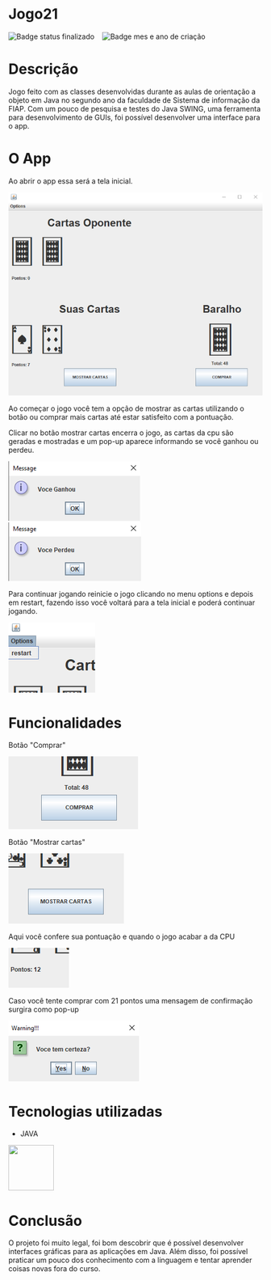 # Jogo21
 
![Badge status finalizado](https://img.shields.io/badge/Status-Finalizado-success?style=for-the-badge)&nbsp;&nbsp;&nbsp;
![Badge mes e ano de criação](https://img.shields.io/badge/Release_Date-04/2023-informational?style=for-the-badge)

# Descrição
Jogo feito com as classes desenvolvidas durante as aulas de orientação a objeto em Java no segundo ano da faculdade de Sistema de informação da FIAP. Com um pouco de pesquisa e testes do Java SWING, uma ferramenta para desenvolvimento de GUIs, foi possível desenvolver uma interface para o app.

# O App

Ao abrir o app essa será a tela inicial.

![Img Tela inicial jogo 21](https://github.com/VituHonda/Jogo21/blob/main/Jogo21Img/TelaInicial.png)

Ao começar o jogo você tem a opção de mostrar as cartas utilizando o botão ou comprar mais cartas até estar satisfeito com a pontuação.

Clicar no botão mostrar cartas encerra o jogo, as cartas da cpu são geradas e mostradas e um pop-up aparece informando se você ganhou ou perdeu.

![Pop-up com mensagem de ganhou](https://github.com/VituHonda/Jogo21/blob/main/Jogo21Img/MensagemGanhou.png)
![Pop-up com mensagem de perdeu](https://github.com/VituHonda/Jogo21/blob/main/Jogo21Img/MensagemPerdeu.png)

Para continuar jogando reinicie o jogo clicando no menu options e depois em restart, fazendo isso você voltará para a tela inicial e poderá continuar jogando.

![Imagem menu options com a opçao restart](https://github.com/VituHonda/Jogo21/blob/main/Jogo21Img/BotaoRestart.png)

# Funcionalidades

Botão "Comprar" 

![Imagem botão comprar](https://github.com/VituHonda/Jogo21/blob/main/Jogo21Img/BotaoComprar.png)

Botão "Mostrar cartas"

![Imagem botão mostrar cartas](https://github.com/VituHonda/Jogo21/blob/main/Jogo21Img/BotaoMostrarCartas.png)

Aqui você confere sua pontuação e quando o jogo acabar a da CPU

![Img pontuação](https://github.com/VituHonda/Jogo21/blob/main/Jogo21Img/Pontuacao.png)

Caso você tente comprar com 21 pontos uma mensagem de confirmação surgira como pop-up

![Pop-up de confimação](https://github.com/VituHonda/Jogo21/blob/main/Jogo21Img/ConfirmaCompra21.png)

# Tecnologias utilizadas

 - JAVA

<img src="https://cdn.jsdelivr.net/gh/devicons/devicon/icons/java/java-original-wordmark.svg" width="90" height="90" />
          

# Conclusão

O projeto foi muito legal, foi bom descobrir que é possível desenvolver interfaces gráficas para as aplicações em Java. Além disso, foi possível praticar um pouco dos conhecimento com a linguagem e tentar aprender coisas novas fora do curso.
